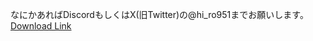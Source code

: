 なにかあればDiscordもしくはX(旧Twitter)の@hi_ro951までお願いします。
[Download Link](https://github.com/hr951/Team-AllChat-v1.0.0/releases/tag/Released)
